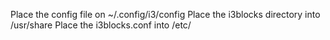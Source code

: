 Place the config file on ~/.config/i3/config
Place the i3blocks directory into /usr/share
Place the i3blocks.conf into /etc/
